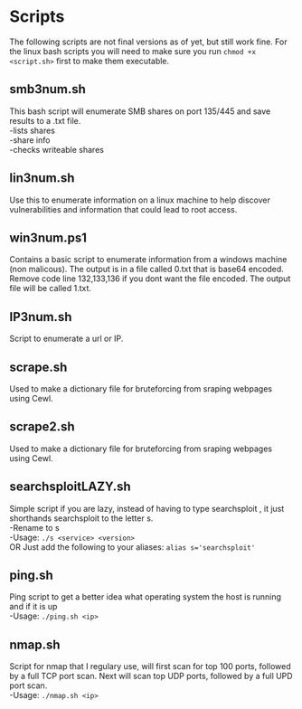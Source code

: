 # Scripts
   
The following scripts are not final versions as of yet, but still work fine.
For the linux bash scripts you will need to make sure you run `chmod +x <script.sh>` first to make them executable.
  
## smb3num.sh
This bash script will enumerate SMB shares on port 135/445 and save results to a .txt file.   
-lists shares   
-share info     
-checks writeable shares 

## lin3num.sh
Use this to enumerate information on a linux machine to help discover vulnerabilities and information that could lead to root access.

## win3num.ps1
Contains a basic script to enumerate information from a windows machine (non malicous). The output is in a file called 0.txt that is base64 encoded.
Remove code line 132,133,136 if you dont want the file encoded. The output file will be called 1.txt.
   
## IP3num.sh
Script to enumerate a url or IP.

## scrape.sh
Used to make a dictionary file for bruteforcing from sraping webpages using Cewl.

## scrape2.sh
Used to make a dictionary file for bruteforcing from sraping webpages using Cewl.

## searchsploitLAZY.sh
Simple script if you are lazy, instead of having to type searchsploit <service> <version>, it just shorthands searchsploit to the letter s.   
-Rename to s    
-Usage: `./s <service> <version>`   
   OR
Just add the following to your aliases:     `alias s='searchsploit'`
   
## ping.sh
Ping script to get a better idea what operating system the host is running and if it is up  
-Usage:     `./ping.sh <ip>`
      
## nmap.sh
Script for nmap that I regulary use, will first scan for top 100 ports, followed by a full TCP port scan. Next will scan top UDP ports, followed by a full UPD port scan.  
-Usage:     `./nmap.sh <ip>`
